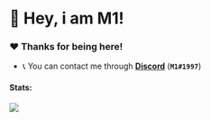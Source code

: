 # :wave: Hey, i am M1! 

### :heart:️ Thanks for being here!

- :telephone_receiver: You can contact me through **[Discord](https://discord.com/users/751224380247244871)** (**`M1#1997`**)


#### Stats:
<img src="https://github-readme-stats.vercel.app/api?username=M1Q8&show_icons=true&hide_border=true&theme=algolia&icon_color=#ee6c4d">
